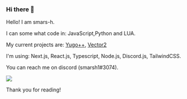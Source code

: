 ### Hi there 👋

Hello! I am smars-h.

I can some what code in: JavaScript,Python and LUA.

My current projects are: [Yugo++](https://discord.com/oauth2/authorize?client_id=742026888998027295&scope=bot&permissions=2081422591), [Vector2](https://www.npmjs.com/package/@smarsh1/vector2)

I'm using: Next.js, React.js, Typescript, Node.js, Discord.js, TailwindCSS.

You can reach me on discord (smarsh1#3074).

![](https://media.giphy.com/media/mI1aQvL12oZn9AJEaz/giphy.gif)

Thank you for reading!
